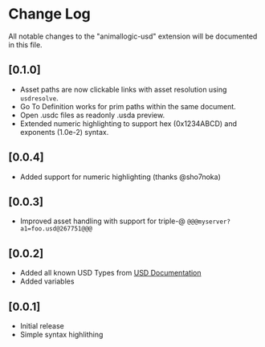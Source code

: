 # Change Log
All notable changes to the "animallogic-usd" extension will be documented in this file.

## [0.1.0]
- Asset paths are now clickable links with asset resolution using `usdresolve`.
- Go To Definition works for prim paths within the same document.
- Open .usdc files as readonly .usda preview.
- Extended numeric highlighting to support hex (0x1234ABCD) and exponents (1.0e-2) syntax.

## [0.0.4]
- Added support for numeric highlighting (thanks @sho7noka)

## [0.0.3]
- Improved asset handling with support for triple-@ `@@@myserver?a1=foo.usd@267751@@@`

## [0.0.2]
- Added all known USD Types from [USD Documentation](https://graphics.pixar.com/usd/docs/api/_usd__page__datatypes.html)
- Added variables

## [0.0.1]
- Initial release
- Simple syntax highlithing
